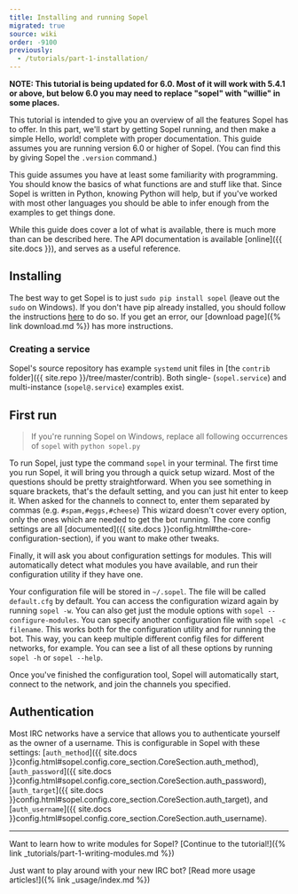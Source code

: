 ```yaml
---
title: Installing and running Sopel
migrated: true
source: wiki
order: -9100
previously:
  - /tutorials/part-1-installation/
---
```


**NOTE: This tutorial is being updated for 6.0. Most of it will work with 5.4.1
or above, but below 6.0 you may need to replace "sopel" with "willie" in some
places.**

This tutorial is intended to give you an overview of all the features Sopel
has to offer. In this part, we'll start by getting Sopel running, and then
make a simple Hello, world! complete with proper documentation. This guide
assumes you are running version 6.0 or higher of Sopel. (You can find this by
giving Sopel the `.version` command.)

This guide assumes you have at least some familiarity with programming. You
should know the basics of what functions are and stuff like that. Since Sopel
is written in Python, knowing Python will help, but if you've worked with
most other languages you should be able to infer enough from the examples to
get things done.

While this guide does cover a lot of what is available, there is much more than
can be described here. The API documentation is available [online]({{ site.docs }}),
and serves as a useful reference.

## Installing

The best way to get Sopel is to just `sudo pip install sopel` (leave out the
`sudo` on Windows). If you don't have pip already installed, you should follow
the instructions [here](https://pip.readthedocs.org/en/stable/installing/)
to do so. If you get an error, our [download page]({% link download.md %})
has more instructions.

### Creating a service

Sopel's source repository has example `systemd` unit files in [the `contrib`
folder]({{ site.repo }}/tree/master/contrib). Both single- (`sopel.service`)
and multi-instance (`sopel@.service`) examples exist.

## First run

> If you're running Sopel on Windows, replace all following occurrences of `sopel` with `python sopel.py`

To run Sopel, just type the command `sopel` in your terminal. The first time
you run Sopel, it will bring you through a quick setup wizard. Most of the
questions should be pretty straightforward. When you see something in square
brackets, that's the default setting, and you can just hit enter to keep it.
When asked for the channels to connect to, enter them separated by commas
(e.g. `#spam,#eggs,#cheese`) This wizard doesn't cover every option, only the
ones which are needed to get the bot running. The core config settings are all
[documented]({{ site.docs }}config.html#the-core-configuration-section),
if you want to make other tweaks.

Finally, it will ask you about configuration settings for modules. This will
automatically detect what modules you have available, and run their
configuration utility if they have one.

Your configuration file will be stored in `~/.sopel`. The file will be called
`default.cfg` by default. You can access the configuration wizard again by
running `sopel -w`. You can also get just the module options with
`sopel --configure-modules`. You can specify another configuration file with
`sopel -c filename`. This works both for the configuration utility and for
running the bot. This way, you can keep multiple different config files for
different networks, for example. You can see a list of all these options by
running `sopel -h` or `sopel --help`.

Once you've finished the configuration tool, Sopel will automatically start,
connect to the network, and join the channels you specified.

## Authentication

Most IRC networks have a service that allows you to authenticate yourself as
the owner of a username. This is configurable in Sopel with these settings:
[`auth_method`]({{ site.docs }}config.html#sopel.config.core_section.CoreSection.auth_method),
[`auth_password`]({{ site.docs }}config.html#sopel.config.core_section.CoreSection.auth_password),
[`auth_target`]({{ site.docs }}config.html#sopel.config.core_section.CoreSection.auth_target),
and [`auth_username`]({{ site.docs }}config.html#sopel.config.core_section.CoreSection.auth_username).

----

Want to learn how to write modules for Sopel? [Continue to the tutorial!]({% link _tutorials/part-1-writing-modules.md %})

Just want to play around with your new IRC bot? [Read more usage articles!]({% link _usage/index.md %})
